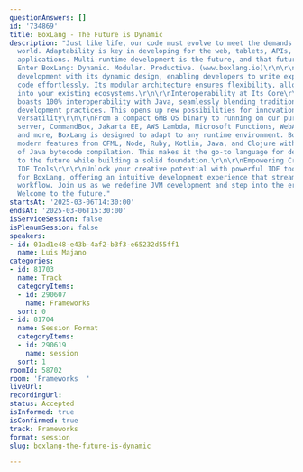 ```yaml
---
questionAnswers: []
id: '734869'
title: BoxLang - The Future is Dynamic
description: "Just like life, our code must evolve to meet the demands of an ever-changing
  world. Adaptability is key in developing for the web, tablets, APIs, or serverless
  applications. Multi-runtime development is the future, and that future is dynamic.
  Enter BoxLang: Dynamic. Modular. Productive. (www.boxlang.io)\r\n\r\nBoxLang transforms
  development with its dynamic design, enabling developers to write expressive, functional
  code effortlessly. Its modular architecture ensures flexibility, allowing easy integration
  into your existing ecosystems.\r\n\r\nInteroperability at Its Core\r\n\r\nBoxLang
  boasts 100% interoperability with Java, seamlessly blending traditional and modern
  development practices. This opens up new possibilities for innovation and collaboration.\r\n\r\nMulti-Runtime
  Versatility\r\n\r\nFrom a compact 6MB OS binary to running on our pure Java web
  server, CommandBox, Jakarta EE, AWS Lambda, Microsoft Functions, WebAssembly, Android,
  and more, BoxLang is designed to adapt to any runtime environment. BoxLang combines
  modern features from CFML, Node, Ruby, Kotlin, Java, and Clojure with the familiarity
  of Java bytecode compilation. This makes it the go-to language for developers looking
  to the future while building a solid foundation.\r\n\r\nEmpowering Creativity with
  IDE Tools\r\n\r\nUnlock your creative potential with powerful IDE tools designed
  for BoxLang, offering an intuitive development experience that streamlines your
  workflow. Join us as we redefine JVM development and step into the era of BoxLang.
  Welcome to the future."
startsAt: '2025-03-06T14:30:00'
endsAt: '2025-03-06T15:30:00'
isServiceSession: false
isPlenumSession: false
speakers:
- id: 01ad1e48-e43b-4af2-b3f3-e65232d55ff1
  name: Luis Majano
categories:
- id: 81703
  name: Track
  categoryItems:
  - id: 290607
    name: Frameworks
  sort: 0
- id: 81704
  name: Session Format
  categoryItems:
  - id: 290619
    name: session
  sort: 1
roomId: 58702
room: 'Frameworks  '
liveUrl:
recordingUrl:
status: Accepted
isInformed: true
isConfirmed: true
track: Frameworks
format: session
slug: boxlang-the-future-is-dynamic

---
```

